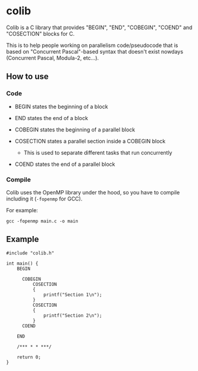 # colib

Colib is a C library that provides "BEGIN", "END", "COBEGIN", "COEND" and "COSECTION" blocks for C.

This is to help people working on parallelism code/pseudocode that is based on "Concurrent Pascal"-based syntax that doesn't exist nowdays (Concurrent Pascal, Modula-2, etc...).

## How to use

### Code

 - BEGIN states the beginning of a block
 - END states the end of a block
 
 - COBEGIN states the beginning of a parallel block
 - COSECTION states a parallel section inside a COBEGIN block
   - This is used to separate different tasks that run concurrently
 - COEND states the end of a parallel block

### Compile

Colib uses the OpenMP library under the hood, so you have to compile including it (`-fopenmp` for GCC).

For example:
```
gcc -fopenmp main.c -o main
```

## Example
```
#include "colib.h"

int main() {
    BEGIN

      COBEGIN
          COSECTION
          {
              printf("Section 1\n");
          }
          COSECTION
          {
              printf("Section 2\n");
          }
      COEND

    END

    /*** * * ***/

    return 0;
}

```

